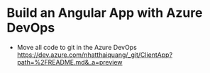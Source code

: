# Build an Angular App with Azure DevOps
+ Move all code to git in the Azure DevOps 
  https://dev.azure.com/nhatthaiquang/_git/ClientApp?path=%2FREADME.md&_a=preview
